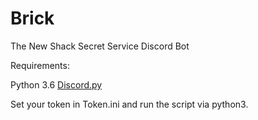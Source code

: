 # Brick
The New Shack Secret Service Discord Bot

Requirements:

Python 3.6
[Discord.py](https://github.com/Rapptz/discord.py)

Set your token in Token.ini and run the script via python3.
